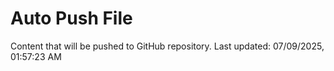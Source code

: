# Auto Push File

Content that will be pushed to GitHub repository.
Last updated: 07/09/2025, 01:57:23 AM